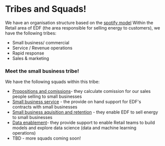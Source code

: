 # Tribes and Squads!

We have an organisation structure based on the [spotify model](https://medium.com/pm101/spotify-squad-framework-how-it-works-and-why-it-works-454d02ec9594)
Within the Retail area of EDF (the area responsible for selling energy to customers), we have the following tribes:
* Small business/ commercial
* Service / Revenue operations
* Rapid response
* Sales & marketing

 ### Meet the small business tribe!
  We have the following squads within this tribe:
  * [Propositions and comissions](propositions-and-comissions-squad.md)- they calculate comission for our sales people selling to small businesses
  * [Small business service](service-squad.md) - the provide on hand support for EDF's contracts with small businesses
  * [Small business aquisition and retention](acquisition-and-retention-squad.md) - they enable EDF to sell energy to small businesses
  * [Data enablement](data-enablement-squad.md)- they provide support to enable Retail teams to build models and explore data science (data and machine learning operations)
  * TBD - more squads coming soon!


  
